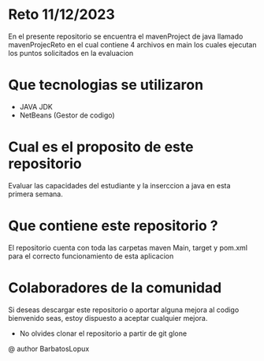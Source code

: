 # Reto 11/12/2023

En el presente repositorio se encuentra el mavenProject de java llamado mavenProjecReto en el cual contiene 4 archivos en main los cuales ejecutan los puntos solicitados en la evaluacion

# Que tecnologias se utilizaron 

* JAVA JDK 
* NetBeans (Gestor de codigo)

# Cual es el proposito de este repositorio 
Evaluar las capacidades del estudiante y la inserccion a java en esta primera semana. 

# Que contiene este repositorio ? 
El repositorio cuenta con toda las carpetas maven Main, target y pom.xml para el correcto funcionamiento de esta aplicacion 

# Colaboradores de la comunidad 
Si deseas descargar este repositorio o aportar alguna mejora al codigo bienvenido seas, estoy dispuesto a aceptar cualquier mejora. 
- No olvides clonar el repositorio a partir de git glone 

@ author BarbatosLopux 